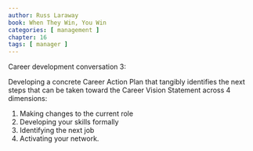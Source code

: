 ```yaml
---
author: Russ Laraway
book: When They Win, You Win
categories: [ management ]
chapter: 16
tags: [ manager ]
---
```

Career development conversation 3: 

Developing a concrete Career Action Plan that tangibly identifies the next steps that can be taken toward the Career Vision Statement across 4 dimensions:
1) Making changes to the current role 
2) Developing your skills formally
3) Identifying the next job 
4) Activating your network.